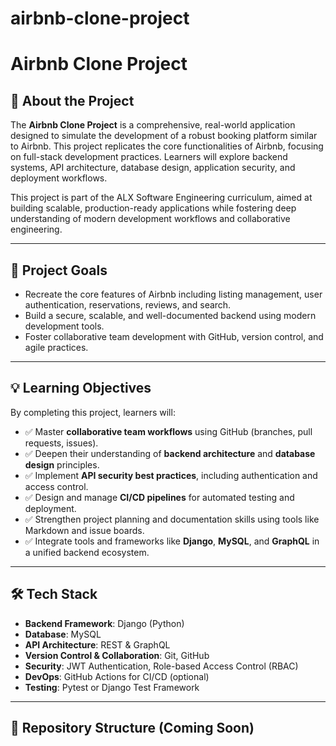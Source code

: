 # airbnb-clone-project
# Airbnb Clone Project

## 🏡 About the Project

The **Airbnb Clone Project** is a comprehensive, real-world application designed to simulate the development of a robust booking platform similar to Airbnb. This project replicates the core functionalities of Airbnb, focusing on full-stack development practices. Learners will explore backend systems, API architecture, database design, application security, and deployment workflows.

This project is part of the ALX Software Engineering curriculum, aimed at building scalable, production-ready applications while fostering deep understanding of modern development workflows and collaborative engineering.

---

## 🎯 Project Goals

- Recreate the core features of Airbnb including listing management, user authentication, reservations, reviews, and search.
- Build a secure, scalable, and well-documented backend using modern development tools.
- Foster collaborative team development with GitHub, version control, and agile practices.

---

## 💡 Learning Objectives

By completing this project, learners will:

- ✅ Master **collaborative team workflows** using GitHub (branches, pull requests, issues).
- ✅ Deepen their understanding of **backend architecture** and **database design** principles.
- ✅ Implement **API security best practices**, including authentication and access control.
- ✅ Design and manage **CI/CD pipelines** for automated testing and deployment.
- ✅ Strengthen project planning and documentation skills using tools like Markdown and issue boards.
- ✅ Integrate tools and frameworks like **Django**, **MySQL**, and **GraphQL** in a unified backend ecosystem.

---

## 🛠️ Tech Stack

- **Backend Framework**: Django (Python)
- **Database**: MySQL
- **API Architecture**: REST & GraphQL
- **Version Control & Collaboration**: Git, GitHub
- **Security**: JWT Authentication, Role-based Access Control (RBAC)
- **DevOps**: GitHub Actions for CI/CD (optional)
- **Testing**: Pytest or Django Test Framework

---

## 📁 Repository Structure (Coming Soon)




